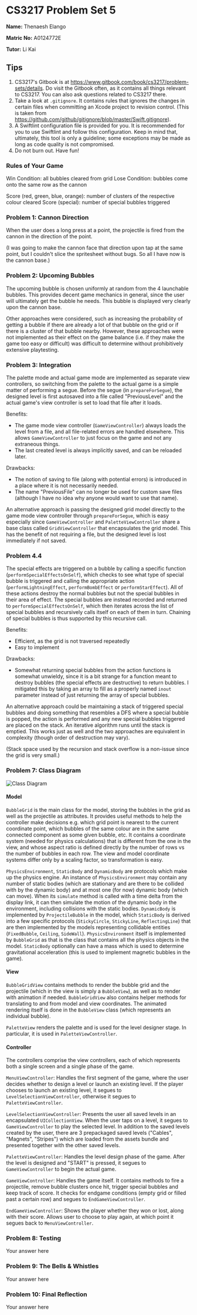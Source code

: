 CS3217 Problem Set 5
==

**Name:** Thenaesh Elango

**Matric No:** A0124772E

**Tutor:** Li Kai

## Tips

1. CS3217's Gitbook is at https://www.gitbook.com/book/cs3217/problem-sets/details. Do visit the Gitbook often, as it contains all things relevant to CS3217. You can also ask questions related to CS3217 there.
2. Take a look at `.gitignore`. It contains rules that ignores the changes in certain files when committing an Xcode project to revision control. (This is taken from https://github.com/github/gitignore/blob/master/Swift.gitignore).
3. A Swiftlint configuration file is provided for you. It is recommended for you to use Swiftlint and follow this configuration. Keep in mind that, ultimately, this tool is only a guideline; some exceptions may be made as long as code quality is not compromised.
4. Do not burn out. Have fun!

### Rules of Your Game

Win Condition: all bubbles cleared from grid
Lose Condition: bubbles come onto the same row as the cannon

Score (red, green, blue, orange): number of clusters of the respective colour cleared
Score (special): number of special bubbles triggered


### Problem 1: Cannon Direction

When the user does a long press at a point, the projectile is fired from the cannon in the direction of the point.

(I was going to make the cannon face that direction upon tap at the same point, but I couldn't slice the spritesheet without bugs. So all I have now is the cannon base.)

### Problem 2: Upcoming Bubbles

The upcoming bubble is chosen uniformly at random from the 4 launchable bubbles. This provides decent game mechanics in general, since the user will ultimately get the bubble he needs. This bubble is displayed very clearly upon the cannon base.

Other approaches were considered, such as increasing the probability of getting a bubble if there are already a lot of that bubble on the grid or if there is a cluster of that bubble nearby. However, these approaches were not implemented as their effect on the game balance (i.e. if they make the game too easy or difficult) was difficult to determine without prohibitively extensive playtesting.

### Problem 3: Integration

The palette mode and actual game mode are implemented as separate view controllers, so switching from the palette to the actual game is a simple matter of performing a segue. Before the segue (in `prepareForSegue`), the designed level is first autosaved into a file called "PreviousLevel" and the actual game's view controller is set to load that file after it loads.

Benefits:

* The game mode view controller (`GameViewController`) always loads the level from a file, and all file-related errors are handled elsewhere. This allows `GameViewController` to just focus on the game and not any extraneous things.
* The last created level is always implicitly saved, and can be reloaded later.

Drawbacks:

* The notion of saving to file (along with potential errors) is introduced in a place where it is not necessarily needed.
* The name "PreviousFile" can no longer be used for custom save files (although I have no idea why anyone would want to use that name).

An alternative approach is passing the designed grid model directly to the game mode view controller through `prepareForSegue`, which is easy especially since `GameViewController` and `PaletteViewController` share a base class called `GridViewController` that encapsulates the grid model. This has the benefit of not requiring a file, but the designed level is lost immediately if not saved.

### Problem 4.4

The special effects are triggered on a bubble by calling a specific function (`performSpecialEffectsOnSelf`), which checks to see what type of special bubble is triggered and calling the appropriate action (`performLightningEffect`, `performBombEffect` or `performStarEffect`). All of these actions destroy the normal bubbles but not the special bubbles in their area of effect. The special bubbles are instead recorded and returned to `performSpecialEffectsOnSelf`, which then iterates across the list of special bubbles and recursively calls itself on each of them in turn. Chaining of special bubbles is thus supported by this recursive call.

Benefits:

* Efficient, as the grid is not traversed repeatedly
* Easy to implement

Drawbacks:

* Somewhat returning special bubbles from the action functions is somewhat unwieldy, since it is a bit strange for a function meant to destroy bubbles (the special effects are destructive) to return bubbles. I mitigated this by taking an array to fill as a properly named `inout` parameter instead of just returning the array of special bubbles.

An alternative approach could be maintaining a stack of triggered special bubbles and doing something that resembles a DFS where a special bubble is popped, the action is performed and any new special bubbles triggered are placed on the stack. An iterative algorithm runs until the stack is emptied. This works just as well and the two approaches are equivalent in complexity (though order of destruction may vary).

(Stack space used by the recursion and stack overflow is a non-issue since the grid is very small.)

### Problem 7: Class Diagram

![Class Diagram](class-diagram.png)

#### Model

`BubbleGrid` is the main class for the model, storing the bubbles in the grid as well as the projectile as attributes. It provides useful methods to help the controller make decisions e.g. which grid point is nearest to the current coordinate point, which bubbles of the same colour are in the same connected component as some given bubble, etc. It contains a coordinate system (needed for physics calculations) that is different from the one in the view, and whose aspect ratio is defined directly by the number of rows vs the number of bubbles in each row. The view and model coordinate systems differ only by a scaling factor, so transformation is easy.

`PhysicsEnvironment`, `StaticBody` and `DynamicBody` are protocols which make up the physics engine. An instance of `PhysicsEnvironment` may contain any number of static bodies (which are stationary and are there to be collided with by the dynamic body) and at most one (for now) dynamic body (which can move). When its `simulate` method is called with a time delta from the display link, it can then simulate the motion of the dynamic body in the environment, including collisions with the static bodies. `DynamicBody` is implemented by `ProjectileBubble` in the model, which `StaticBody` is derived into a few specific protocols (`StickyCircle`, `StickyLine`, `ReflectingLine`) that are then implemented by the models representing collidable entities (`FixedBubble`, `Ceiling`, `SideWall`). `PhysicsEnvironment` itself is implemented by `BubbleGrid` as that is the class that contains all the physics objects in the model. `StaticBody` optionally can have a mass which is used to determine gravitational acceleration (this is used to implement magnetic bubbles in the game).

#### View

`BubbleGridView` contains methods to render the bubble grid and the projectile (which in the view is simply a `BubbleView`), as well as to render with animation if needed. `BubbleGridView` also contains helper methods for translating to and from model and view coordinates. The animated rendering itself is done in the `BubbleView` class (which represents an individual bubble).

`PaletteView` renders the palette and is used for the level designer stage. In particular, it is used in `PaletteViewController`.

#### Controller

The controllers comprise the view controllers, each of which represents both a single screen and a single phase of the game.

`MenuViewController`: Handles the first segment of the game, where the user decides whether to design a level or launch an existing level. If the player chooses to launch an existing level, it segues to `LevelSelectionViewController`, otherwise it segues to `PaletteViewController`.

`LevelSelectionViewController`: Presents the user all saved levels in an encapsulated `UICollectionView`. When the user taps on a level, it segues to `GameViewController` to play the selected level. In addition to the saved levels created by the user, there are 3 prepackaged saved levels ("Cables", "Magnets", "Stripes") which are loaded from the assets bundle and presented together with the other saved levels.

`PaletteViewController`: Handles the level design phase of the game. After the level is designed and "START" is pressed, it segues to `GameViewController` to begin the actual game.

`GameViewController`: Handles the game itself. It contains methods to fire a projectile, remove bubble clusters once hit, trigger special bubbles and keep track of score. It checks for endgame conditions (empty grid or filled past a certain row) and segues to `EndGameViewController`.

`EndGameViewController`: Shows the player whether they won or lost, along with their score. Allows user to choose to play again, at which point it segues back to `MenuViewController`.

### Problem 8: Testing

Your answer here


### Problem 9: The Bells & Whistles

Your answer here


### Problem 10: Final Reflection

Your answer here
